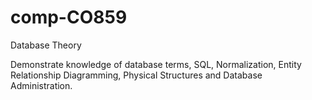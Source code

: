 # comp-CO859
 Database Theory

Demonstrate knowledge of database terms, SQL, Normalization, Entity Relationship Diagramming, Physical Structures and Database Administration.
